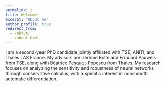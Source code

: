 ```yaml
---
permalink: /
title: Welcome!
excerpt: "About me"
author_profile: true
redirect_from: 
  - /about/
  - /about.html
---
```

I am a second-year PhD candidate jointly affiliated with TSE, ANITI, and Thales LAS France. My advisors are Jérôme Bolte and Edouard Pauwels from TSE, along with Béatrice Pesquet-Popescu from Thales. My research focuses on analyzing the sensitivity and robustness of neural networks through conservative calculus, with a specific interest in nonsmooth automatic differentiation.
